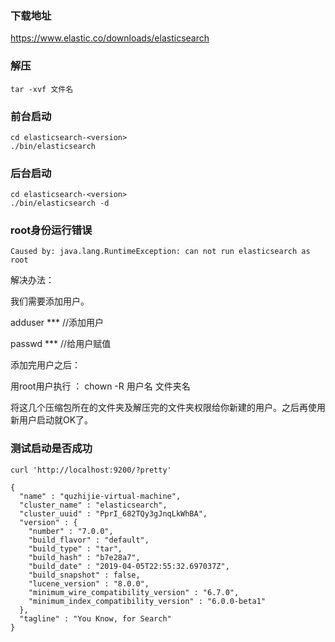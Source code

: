 
### 下载地址
<https://www.elastic.co/downloads/elasticsearch>

### 解压
```
tar -xvf 文件名
```

### 前台启动
```
cd elasticsearch-<version>
./bin/elasticsearch
```

### 后台启动
```
cd elasticsearch-<version>
./bin/elasticsearch -d
```

### root身份运行错误
```
Caused by: java.lang.RuntimeException: can not run elasticsearch as root
```
解决办法：

我们需要添加用户。

adduser ***   //添加用户

passwd ***  //给用户赋值

添加完用户之后：

用root用户执行 ： chown -R 用户名 文件夹名

将这几个压缩包所在的文件夹及解压完的文件夹权限给你新建的用户。之后再使用新用户启动就OK了。

### 测试启动是否成功
```
curl 'http://localhost:9200/?pretty'
```

```
{
  "name" : "quzhijie-virtual-machine",
  "cluster_name" : "elasticsearch",
  "cluster_uuid" : "PprI_682TQy3gJnqLkWhBA",
  "version" : {
    "number" : "7.0.0",
    "build_flavor" : "default",
    "build_type" : "tar",
    "build_hash" : "b7e28a7",
    "build_date" : "2019-04-05T22:55:32.697037Z",
    "build_snapshot" : false,
    "lucene_version" : "8.0.0",
    "minimum_wire_compatibility_version" : "6.7.0",
    "minimum_index_compatibility_version" : "6.0.0-beta1"
  },
  "tagline" : "You Know, for Search"
}

```